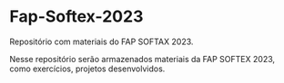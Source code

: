 # Fap-Softex-2023
Repositório com materiais do FAP SOFTAX 2023.

Nesse repositório serão armazenados materiais da FAP SOFTEX 2023, como exercícios, projetos desenvolvidos.
